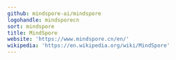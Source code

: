 ```yaml
---
github: mindspore-ai/mindspore
logohandle: mindsporecn
sort: mindspore
title: MindSpore
website: 'https://www.mindspore.cn/en/'
wikipedia: 'https://en.wikipedia.org/wiki/MindSpore'
---
```

